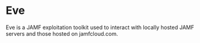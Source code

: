# Eve
Eve is a JAMF exploitation toolkit used to interact with locally hosted JAMF servers and those hosted on jamfcloud.com. 
